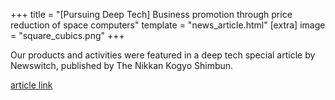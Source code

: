 +++
title = "[Pursuing Deep Tech] Business promotion through price reduction of space computers"
template = "news_article.html"
[extra]
image = "square_cubics.png"
+++

Our products and activities were featured in a deep tech special article by Newswitch, published by The Nikkan Kogyo Shimbun.

[article link](https://newswitch.jp/p/31131)
